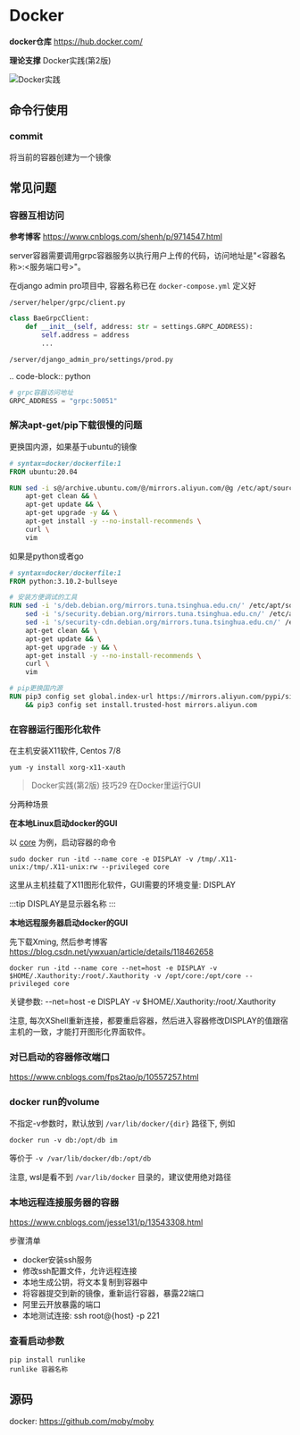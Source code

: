 # Docker

**docker仓库** https://hub.docker.com/

**理论支撑** Docker实践(第2版)

![Docker实践](/images/Golang/Docker实践.png)

## 命令行使用

### commit

将当前的容器创建为一个镜像

## 常见问题

### 容器互相访问

**参考博客** https://www.cnblogs.com/shenh/p/9714547.html

server容器需要调用grpc容器服务以执行用户上传的代码，访问地址是"<容器名称>:<服务端口号>"。

在django admin pro项目中, 容器名称已在 ``docker-compose.yml`` 定义好

``/server/helper/grpc/client.py``

```python
class BaeGrpcClient:
    def __init__(self, address: str = settings.GRPC_ADDRESS):
        self.address = address
        ...
```

``/server/django_admin_pro/settings/prod.py``

.. code-block:: python
```python
# grpc容器访问地址
GRPC_ADDRESS = "grpc:50051"
```

### 解决apt-get/pip下载很慢的问题

更换国内源，如果基于ubuntu的镜像

```dockerfile
# syntax=docker/dockerfile:1
FROM ubuntu:20.04

RUN sed -i s@/archive.ubuntu.com/@/mirrors.aliyun.com/@g /etc/apt/sources.list && \
    apt-get clean && \
    apt-get update && \
    apt-get upgrade -y && \
    apt-get install -y --no-install-recommends \
    curl \
    vim
```

如果是python或者go

```dockerfile
# syntax=docker/dockerfile:1
FROM python:3.10.2-bullseye

# 安装方便调试的工具
RUN sed -i 's/deb.debian.org/mirrors.tuna.tsinghua.edu.cn/' /etc/apt/sources.list && \
    sed -i 's/security.debian.org/mirrors.tuna.tsinghua.edu.cn/' /etc/apt/sources.list && \
    sed -i 's/security-cdn.debian.org/mirrors.tuna.tsinghua.edu.cn/' /etc/apt/sources.list && \
    apt-get clean && \
    apt-get update && \
    apt-get upgrade -y && \
    apt-get install -y --no-install-recommends \
    curl \
    vim

# pip更换国内源
RUN pip3 config set global.index-url https://mirrors.aliyun.com/pypi/simple \
    && pip3 config set install.trusted-host mirrors.aliyun.com
```

### 在容器运行图形化软件

在主机安装X11软件, Centos 7/8

```text
yum -y install xorg-x11-xauth
```

> Docker实践(第2版) 技巧29 在Docker里运行GUI

分两种场景

**在本地Linux启动docker的GUI**

以 [core](https://coreemu.github.io/core/) 为例，启动容器的命令

```text
sudo docker run -itd --name core -e DISPLAY -v /tmp/.X11-unix:/tmp/.X11-unix:rw --privileged core
```

这里从主机挂载了X11图形化软件，GUI需要的环境变量: DISPLAY

:::tip
DISPLAY是显示器名称
:::

**本地远程服务器启动docker的GUI**

先下载Xming, 然后参考博客 https://blog.csdn.net/ywxuan/article/details/118462658

```text
docker run -itd --name core --net=host -e DISPLAY -v $HOME/.Xauthority:/root/.Xauthority -v /opt/core:/opt/core --privileged core
```

关键参数: --net=host -e DISPLAY -v $HOME/.Xauthority:/root/.Xauthority

注意, 每次XShell重新连接，都要重启容器，然后进入容器修改DISPLAY的值跟宿主机的一致，才能打开图形化界面软件。

### 对已启动的容器修改端口

https://www.cnblogs.com/fps2tao/p/10557257.html

### docker run的volume

不指定-v参数时，默认放到 ``/var/lib/docker/{dir}`` 路径下, 例如

```shell
docker run -v db:/opt/db im
```

等价于 ``-v /var/lib/docker/db:/opt/db``

注意, wsl是看不到 ``/var/lib/docker`` 目录的，建议使用绝对路径

### 本地远程连接服务器的容器

https://www.cnblogs.com/jesse131/p/13543308.html

步骤清单

* docker安装ssh服务
* 修改ssh配置文件，允许远程连接
* 本地生成公钥，将文本复制到容器中
* 将容器提交到新的镜像，重新运行容器，暴露22端口
* 阿里云开放暴露的端口
* 本地测试连接: ssh root@{host} -p 221

### 查看启动参数

```text
pip install runlike
runlike 容器名称
```

## 源码

docker: https://github.com/moby/moby



